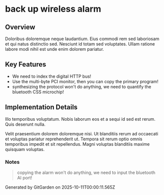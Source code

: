 # back up wireless alarm

## Overview
Doloribus doloremque neque laudantium. Eius commodi rem sed laboriosam et qui natus distinctio sed. Nesciunt id totam sed voluptates. Ullam ratione labore modi nihil est unde enim dolorem pariatur.

## Key Features
- We need to index the digital HTTP bus!
- Use the multi-byte PCI monitor, then you can copy the primary program!
- synthesizing the protocol won't do anything, we need to quantify the bluetooth CSS microchip!

## Implementation Details
Illo temporibus voluptatum. Nobis laborum eos et a sequi id sed est rerum. Quis deserunt nulla.
 Velit praesentium dolorem doloremque nisi. Ut blanditiis rerum ad occaecati et voluptas pariatur reprehenderit ut. Tempora sit rerum optio omnis temporibus impedit et sit repellendus. Magni voluptas blanditiis maxime quisquam voluptas.

### Notes
> copying the alarm won't do anything, we need to input the bluetooth AI port!

Generated by GitGarden on 2025-10-11T00:00:11.565Z